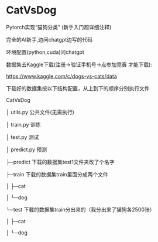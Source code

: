 # CatVsDog
Pytorch实现“猫狗分类” (新手入门超详细注释)

完全的AI新手,边问chatgpt边写的代码

环境配置(python,cuda)问chatgpt

数据集去Kaggle下载(注册->验证手机号->点参加竞赛  才能下载):

https://www.kaggle.com/c/dogs-vs-cats/data

下载好的数据集按以下结构配置，从上到下的顺序分别执行文件

CatVsDog

│  utils.py	公共文件(无需执行)

│  train.py	训练

│  test.py	测试

│  predict.py 预测

├─predict	 下载的数据集test1文件夹改了个名字

├─train		 下载的数据集train里面分成两个文件

│  ├─cat

│  └─dog

└─test		 下载的数据集train分出来的（我分出来了猫狗各2500张）
    
│  ├─cat

│  └─dog
    

